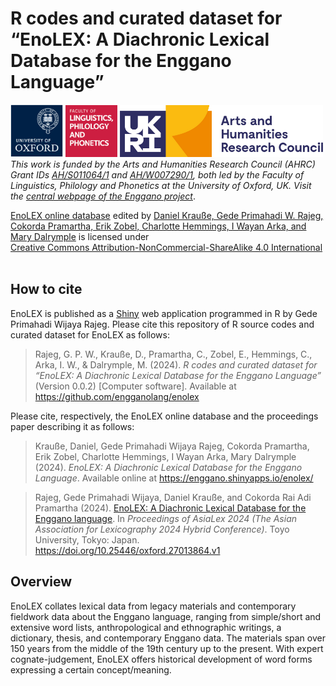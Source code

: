 
<!-- README.md is generated from README.Rmd. Please edit that file -->

# R codes and curated dataset for “EnoLEX: A Diachronic Lexical Database for the Enggano Language”

<!-- badges: start -->

[<img src="enolex/www/file-oxweb-logo.gif" width="84"
alt="The University of Oxford" />](https://www.ox.ac.uk/)
[<img src="enolex/www/file-lingphil.png" width="83"
alt="Faculty of Linguistics, Philology and Phonetics, the University of Oxford" />](https://www.ling-phil.ox.ac.uk/)
[<img src="enolex/www/file-ahrc.png" width="325"
alt="Arts and Humanities Research Council (AHRC)" />](https://www.ukri.org/councils/ahrc/)
</br>*This work is funded by the Arts and Humanities Research Council
(AHRC) Grant IDs
[AH/S011064/1](https://gtr.ukri.org/projects?ref=AH%2FS011064%2F1) and
[AH/W007290/1](https://gtr.ukri.org/projects?ref=AH%2FW007290%2F1), both
led by the Faculty of Linguistics, Philology and Phonetics at the
University of Oxford, UK. Visit the [central webpage of the Enggano
project](https://enggano.ling-phil.ox.ac.uk/)*.

<p xmlns:cc="http://creativecommons.org/ns#" xmlns:dct="http://purl.org/dc/terms/">
<p xmlns:cc="http://creativecommons.org/ns#" xmlns:dct="http://purl.org/dc/terms/">
<a property="dct:title" rel="cc:attributionURL" href="https://enggano.shinyapps.io/enolex/">EnoLEX
online database</a> edited by
<a rel="cc:attributionURL dct:creator" property="cc:attributionName" href="https://github.com/engganolang/enolex">Daniel
Krauße, Gede Primahadi W. Rajeg, Cokorda Pramartha, Erik Zobel,
Charlotte Hemmings, I Wayan Arka, and Mary Dalrymple</a> is licensed
under
<a href="https://creativecommons.org/licenses/by-nc-sa/4.0/?ref=chooser-v1" target="_blank" rel="license noopener noreferrer" style="display:inline-block;">Creative
Commons Attribution-NonCommercial-ShareAlike 4.0
International<img style="height:22px!important;margin-left:3px;vertical-align:text-bottom;" src="https://mirrors.creativecommons.org/presskit/icons/cc.svg?ref=chooser-v1" alt=""><img style="height:22px!important;margin-left:3px;vertical-align:text-bottom;" src="https://mirrors.creativecommons.org/presskit/icons/by.svg?ref=chooser-v1" alt=""><img style="height:22px!important;margin-left:3px;vertical-align:text-bottom;" src="https://mirrors.creativecommons.org/presskit/icons/nc.svg?ref=chooser-v1" alt=""><img style="height:22px!important;margin-left:3px;vertical-align:text-bottom;" src="https://mirrors.creativecommons.org/presskit/icons/sa.svg?ref=chooser-v1" alt=""></a>
</p>
</p>
<!-- badges: end -->

## How to cite

EnoLEX is published as a [Shiny](https://shiny.posit.co) web application
programmed in R by Gede Primahadi Wijaya Rajeg. Please cite this
repository of R source codes and curated dataset for EnoLEX as follows:

> Rajeg, G. P. W., Krauße, D., Pramartha, C., Zobel, E., Hemmings, C.,
> Arka, I. W., & Dalrymple, M. (2024). *R codes and curated dataset for*
> *“EnoLEX: A Diachronic Lexical Database for the Enggano Language”*
> (Version 0.0.2) \[Computer software\]. Available at
> <https://github.com/engganolang/enolex>

Please cite, respectively, the EnoLEX online database and the
proceedings paper describing it as follows:

> Krauße, Daniel, Gede Primahadi Wijaya Rajeg, Cokorda Pramartha, Erik
> Zobel, Charlotte Hemmings, I Wayan Arka, Mary Dalrymple (2024).
> *EnoLEX: A Diachronic Lexical Database for the Enggano Language*.
> Available online at <https://enggano.shinyapps.io/enolex/>

> Rajeg, Gede Primahadi Wijaya, Daniel Krauße, and Cokorda Rai Adi
> Pramartha (2024). [EnoLEX: A Diachronic Lexical Database for the
> Enggano language](https://doi.org/10.25446/oxford.27013864.v1). In
> *Proceedings of AsiaLex 2024 (The Asian Association for Lexicography
> 2024 Hybrid Conference)*. Toyo University, Tokyo: Japan.
> <https://doi.org/10.25446/oxford.27013864.v1>

## Overview

EnoLEX collates lexical data from legacy materials and contemporary
fieldwork data about the Enggano language, ranging from simple/short and
extensive word lists, anthropological and ethnographic writings, a
dictionary, thesis, and contemporary Enggano data. The materials span
over 150 years from the middle of the 19th century up to the present.
With expert cognate-judgement, EnoLEX offers historical development of
word forms expressing a certain concept/meaning.
